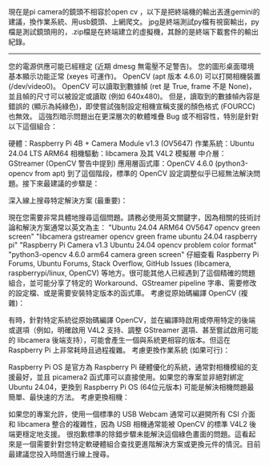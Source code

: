 現在是pi camera的鏡頭不相容於open cv ，以下是把終端機的輸出丟進gemini的建議，換作業系統、用usb鏡頭、上網爬文。
jpg是終端測試py檔有視窗輸出，py檔是測試鏡頭用的，.zip檔是在終端建立的虛擬機，其餘的是終端下載套件的輸出紀錄。

------------------------------------------------------------------------------------------------
您的電源供應可能已經穩定 (近期 dmesg 無電壓不足警告)。
您的圖形桌面環境基本顯示功能正常 (xeyes 可運作)。
OpenCV (apt 版本 4.6.0) 可以打開相機裝置 (/dev/video0)。
OpenCV 可以讀取到數據幀 (ret 是 True, frame 不是 None)，並且幀的尺寸可以被設定或讀取 (例如 640x480)。
但是，讀取到的數據幀內容是錯誤的 (顯示為純綠色)，即使嘗試強制設定相機宣稱支援的顏色格式 (FOURCC) 也無效。
這強烈暗示問題出在更深層次的軟體堆疊 Bug 或不相容性，特別是針對以下這個組合：

硬體：Raspberry Pi 4B + Camera Module v1.3 (OV5647)
作業系統：Ubuntu 24.04 LTS ARM64
相機驅動：libcamera 及其 V4L2 模擬層
中介層：GStreamer (OpenCV 警告中提到)
應用層函式庫：OpenCV 4.6.0 (python3-opencv from apt)
到了這個階段，標準的 OpenCV 設定調整似乎已經無法解決問題。接下來最建議的步驟是：

深入線上搜尋特定解決方案 (最重要)：

現在您需要非常具體地搜尋這個問題。請務必使用英文關鍵字，因為相關的技術討論和解決方案通常以英文為主：
"Ubuntu 24.04 ARM64 OV5647 opencv green screen"
"libcamera gstreamer opencv green frame ubuntu 24.04 raspberry pi"
"Raspberry Pi Camera v1.3 Ubuntu 24.04 opencv problem color format"
"python3-opencv 4.6.0 arm64 camera green screen"
仔細查看 Raspberry Pi Forums, Ubuntu Forums, Stack Overflow, GitHub Issues (libcamera, raspberrypi/linux, OpenCV) 等地方。很可能其他人已經遇到了這個精確的問題組合，並可能分享了特定的 Workaround、GStreamer pipeline 字串、需要修改的設定檔、或是需要安裝特定版本的函式庫。
考慮從原始碼編譯 OpenCV (複雜)：

有時，針對特定系統從原始碼編譯 OpenCV，並在編譯時啟用或停用特定的後端或選項（例如，明確啟用 V4L2 支持、調整 GStreamer 選項、甚至嘗試啟用可能的 libcamera 後端支持），可能會產生一個與系統更相容的版本。但這在 Raspberry Pi 上非常耗時且過程複雜。
考慮更換作業系統 (如果可行)：

Raspberry Pi OS 是官方為 Raspberry Pi 硬體優化的系統，通常對相機模組的支援最好，並且 picamera2 函式庫可以直接使用。如果您的專案並非絕對綁定 Ubuntu 24.04，更換到 Raspberry Pi OS (64位元版本) 可能是解決相機問題最簡單、最快速的方法。
考慮更換相機：

如果您的專案允許，使用一個標準的 USB Webcam 通常可以避開所有 CSI 介面和 libcamera 整合的複雜性，因為 USB 相機通常能被 OpenCV 的標準 V4L2 後端更穩定地支援。
很抱歉標準的除錯步驟未能解決這個綠色畫面的問題。這看起來是一個需要針對您特定軟硬體組合查找更進階解決方案或更換元件的情況。目前最建議您投入時間進行線上搜尋。
